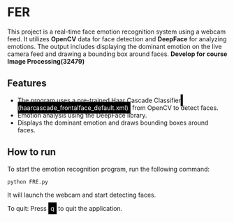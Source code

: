 # FER
This project is a real-time face emotion recognition system using a webcam feed. It utilizes __OpenCV__ data for face detection and __DeepFace__ for analyzing emotions. The output includes displaying the dominant emotion on the live camera feed and drawing a bounding box around faces.
__Develop for course Image Processing(32479)__

## Features
- The program uses a pre-trained Haar Cascade Classifier<span style="background-color: black; color: white; padding: 5px;"> (haarcascade_frontalface_default.xml)</span> from OpenCV to detect faces.
- Emotion analysis using the DeepFace library.
- Displays the dominant emotion and draws bounding boxes around faces.

## How to run
To start the emotion recognition program, run the following command:
```zsh
python FRE.py
```
It will launch the webcam and start detecting faces.

To quit:
Press <span style="background-color: black; color: white; padding: 5px;">q</span>  to quit the application.

